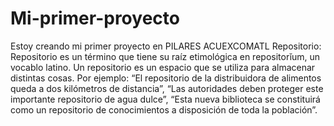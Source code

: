 # Mi-primer-proyecto
Estoy creando mi primer proyecto en PILARES ACUEXCOMATL
Repositorio: Repositorio es un término que tiene su raíz etimológica en repositorĭum, un vocablo latino. Un repositorio es un espacio que se utiliza para almacenar distintas cosas. Por ejemplo: “El repositorio de la distribuidora de alimentos queda a dos kilómetros de distancia”, “Las autoridades deben proteger este importante repositorio de agua dulce”, “Esta nueva biblioteca se constituirá como un repositorio de conocimientos a disposición de toda la población”.
